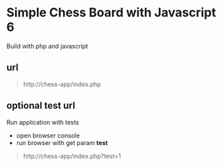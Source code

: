 # Simple Chess Board with Javascript 6

Build with php and javascript

## url

> http://chess-app/index.php


## optional test url

Run application with tests

- open browser console
- run browser with get param **test**

> http://chess-app/index.php?test=1

